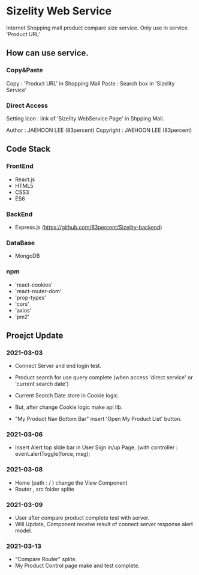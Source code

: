 # Sizelity Web Service
Internet Shopping mall product compare size service.
Only use in service 'Product URL' 
## How can use service.
### Copy&Paste
Copy : 'Product URL' in Shopping Mall
Paste : Search box in 'Sizelity Service'

### Direct Access
Setting Icon : link of 'Sizelity WebService Page' in Shpping Mall.



Author : JAEHOON LEE (83percent)
Copyright : JAEHOON LEE (83percent)



## Code Stack
### FrontEnd
- React.js
- HTML5
- CSS3
- ES6

### BackEnd
- Express.js (https://github.com/83percent/Sizelity-backend)

### DataBase
- MongoDB

### npm
- 'react-cookies'
- 'react-router-dom'
- 'prop-types'
- 'cors'
- 'axios'
- 'pm2'

## Proejct Update
### 2021-03-03
- Connect Server and end login test.

- Product search for use query complete (when access 'direct service' or 'current search date') 

- Current Search Date store in Cookie logic.
* But, after change Cookie logic make api lib.

- "My Product Nav Bottom Bar" insert 'Open My Product List' button.

### 2021-03-06
- Insert Alert top slide bar in User Sign in/up Page. (with controller : event.alertToggle(force, msg);

### 2021-03-08
- Home (path : / ) change the View Component
- Router , src folder splite

### 2021-03-09
- User after compare product complete test with server.
- Will Update, Component receive result of connect server response alert model.

### 2021-03-13
- "Compare Router" splite.
- My Product Control page make and test complete.
